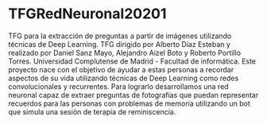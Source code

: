 # TFGRedNeuronal20201
TFG para la extracción de preguntas a partir de imágenes utilizando técnicas de Deep Learning. TFG dirigido por Alberto Díaz Esteban y realizado por Daniel Sanz Mayo, Alejandro Aizel Boto y Roberto Portillo Torres. Universidad Complutense de Madrid - Facultad de informática. Este proyecto nace con el objetivo de ayudar a estas personas a recordar aspectos de su vida utilizando técnicas de Deep Learning como redes convolucionales y recurrentes. Para lograrlo desarrollamos una red neuronal capaz de extraer preguntas de fotografías que puedan representar recuerdos para las personas con problemas de memoria utilizando un bot que simula una sesión de terapia de reminiscencia.

